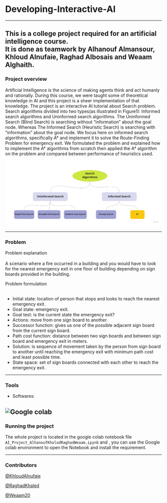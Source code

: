# Developing-Interactive-AI



---
This is a college project required for an artificial intelligence course.<br>
It is done as teamwork by Alhanouf Almansour, Khloud Alnufaie, Raghad Albosais and Weaam Alghaith.
---

### Project overview
Artificial Intelligence is the science of making agents think and act humanly and rationally. During this course, we were taught some of theoretical knowledge in AI and this project is a sheer implementation of that knowledge. The project is an interactive AI tutorial about Search problem. Search algorithms divided into two types(as illustrated in Figure1): Informed search algorithms and Uninformed search algorithms. The Uninformed Search (Blind Search) is searching without “information” about the goal node. Whereas The Informed Search (Heuristic Search) is searching with “information” about the goal node. We focus here on informed search algorithms, specifically A* and implement it to solve the Route-Finding Problem for emergency exit. We formulated the problem and explained how to implement the A* algorithms from scratch then applied the A* algorithm on the problem and compared between performance of heuristics used.

![Figure1 : the search algorithm](https://github.com/KhloudAlnufaie/Developing-Interactive-AI/blob/main/images%20and%20animation/Search%20algorithm.jpg)

---
### Problem
Problem explanation<br><br>
A scenario where a fire occurred in a building and you would have to look for the nearest emergency exit in one floor of building depending on sign boards provided in the building.

Problem formulation<br><br>
    
- Initial state: location of person that stops and looks to reach the nearest emergency exit.
- Goal state: emergency exit.
- Goal test: is the current state the emergency exit?
- Actions: move from one sign board to another.
- Successor function: gives us one of the possible adjacent sign board from the current sign board.
- Path cost function: distance between two sign boards and between sign board  and emergency exit in meters.
- Solution: is sequence of movement taken by the person from sign board to another until reaching the emergency exit with minimum path cost and least possible time.
- State space: set of sign boards connected with each other to reach the emergency exit.

---
### Tools


- Softwares: 

![Google colab](https://img.shields.io/badge/Googlel%20Colab-0078d7.svg??style=flat&logo=google-colab&logoColor=orang)
---

### Running the project
The whole project is located in the google colab notebook file ``` AI_Project_AlhanoufKholodRaghadWeaam.ipynb ``` and , you can use the Google colab environment to open the Notebook and install the requirement.

---
### Contributors

[@KhloudAlnufaie](https://github.com/KhloudAlnufaie)

[@RaghadKhaled](https://github.com/RaghadKhaled)

[@Weaam20](https://github.com/Weaam20)

